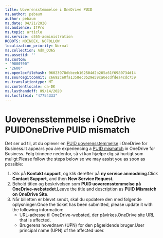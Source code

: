 ```yaml
---
title: Uoverensstemmelse i OneDrive PUID
ms.author: pebaum
author: pebaum
ms.date: 04/21/2020
ms.audience: ITPro
ms.topic: article
ms.service: o365-administration
ROBOTS: NOINDEX, NOFOLLOW
localization_priority: Normal
ms.collection: Adm_O365
ms.assetid: ''
ms.custom:
- "9000700"
- "2600"
ms.openlocfilehash: 96023978dbbeeb162504d2b205a61f6980734d14
ms.sourcegitcommit: c6692ce0fa1358ec3529e59ca0ecdfdea4cdc759
ms.translationtype: MT
ms.contentlocale: da-DK
ms.lasthandoff: 09/14/2020
ms.locfileid: "47754333"
---
```

# <a name="onedrive-puid-mismatch"></a><span data-ttu-id="62f3f-102">Uoverensstemmelse i OneDrive PUID</span><span class="sxs-lookup"><span data-stu-id="62f3f-102">OneDrive PUID mismatch</span></span>
<span data-ttu-id="62f3f-103">Det ser ud til, at du oplever en [PUID uoverensstemmelse](https://docs.microsoft.com/sharepoint/support/administration/access-denied-or-need-permission-error-sharepoint-online-or-onedrive-for-business#when-accessing-a-onedrive-site) i OneDrive for Business.</span><span class="sxs-lookup"><span data-stu-id="62f3f-103">It appears you are experiencing a [PUID mismatch](https://docs.microsoft.com/sharepoint/support/administration/access-denied-or-need-permission-error-sharepoint-online-or-onedrive-for-business#when-accessing-a-onedrive-site) in OneDrive for Business.</span></span> <span data-ttu-id="62f3f-104">Følg trinnene nedenfor, så vi kan hjælpe dig så hurtigt som muligt:</span><span class="sxs-lookup"><span data-stu-id="62f3f-104">Please follow the steps below so we may assist you as soon as possible:</span></span>

1. <span data-ttu-id="62f3f-105">Klik på **Kontakt support**, og klik derefter på **ny service anmodning**.</span><span class="sxs-lookup"><span data-stu-id="62f3f-105">Click **Contact Support**, and then **New Service Request**.</span></span>
2. <span data-ttu-id="62f3f-106">Behold titlen og beskrivelsen som **PUID uoverensstemmelse på OneDrive-webstedet**.</span><span class="sxs-lookup"><span data-stu-id="62f3f-106">Leave the title and description as **PUID Mismatch on OneDrive Site**.</span></span>
3. <span data-ttu-id="62f3f-107">Når billetten er blevet sendt, skal du opdatere den med følgende oplysninger:</span><span class="sxs-lookup"><span data-stu-id="62f3f-107">Once the ticket has been submitted, please update it with the following information:</span></span>
    - <span data-ttu-id="62f3f-108">URL-adresse til OneDrive-websted, der påvirkes.</span><span class="sxs-lookup"><span data-stu-id="62f3f-108">OneDrive site URL that is affected.</span></span>
    - <span data-ttu-id="62f3f-109">Brugerens hovednavn (UPN) for den pågældende bruger.</span><span class="sxs-lookup"><span data-stu-id="62f3f-109">User principal name (UPN) of the affected user.</span></span>



